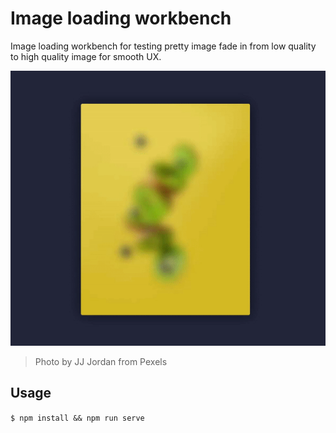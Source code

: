 # Image loading workbench

Image loading workbench for testing pretty image fade in from low quality to high quality image for smooth UX.

![Cover GIF](media/cover.gif)

> Photo by JJ Jordan from Pexels

## Usage

`$ npm install && npm run serve`
